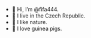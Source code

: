 - 👋 Hi, I’m @fifa444.
- 👀 I live in the Czech Republic. 
- 🌱 I like nature. 
- 💞️ I love guinea pigs.
